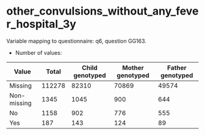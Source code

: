 # other_convulsions_without_any_fever_hospital_3y
Variable mapping to questionnaire: q6, question GG163.
- Number of values:

| Value | Total | Child genotyped | Mother genotyped | Father genotyped |
| ----- | ----- | --------------- | ---------------- | ---------------- |
| Missing | 112278 | 82310 | 70869 | 49574 |
| Non-missing | 1345 | 1045 | 900 | 644 |
| No | 1158 | 902 | 776 |555 |
| Yes | 187 | 143 | 124 |89 |



